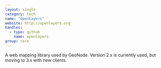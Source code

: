 ```yaml
---
layout: single
category: tech
name: "OpenLayers"
website: http://openlayers.org
handles:
  - type: github
    name: openlayers
group: core
---
```


A web mapping library used by GeoNode.  Version 2.x is currently used, but moving to 3.x with new clients.
